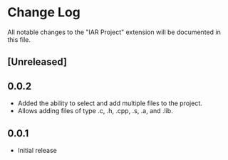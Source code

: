 # Change Log

All notable changes to the "IAR Project" extension will be documented in this file.

## [Unreleased]

## 0.0.2

- Added the ability to select and add multiple files to the project.
- Allows adding files of type .c, .h, .cpp, .s, .a, and .lib.

## 0.0.1

- Initial release